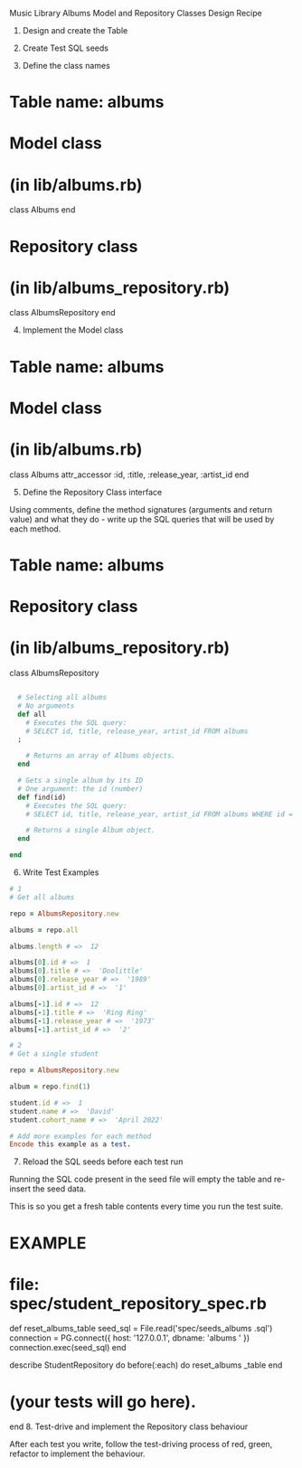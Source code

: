 Music Library Albums Model and Repository Classes Design Recipe

1. Design and create the Table

2. Create Test SQL seeds

3. Define the class names

# Table name: albums

# Model class
# (in lib/albums.rb)

class Albums
end

# Repository class
# (in lib/albums_repository.rb)
class AlbumsRepository
end

4. Implement the Model class

# Table name: albums

# Model class
# (in lib/albums.rb)

class Albums
  attr_accessor :id, :title, :release_year, :artist_id
end

5. Define the Repository Class interface

Using comments, define the method signatures (arguments and return value) and what they do - write up the SQL queries that will be used by each method.

# Table name: albums

# Repository class
# (in lib/albums_repository.rb)

class AlbumsRepository

```ruby

  # Selecting all albums
  # No arguments
  def all
    # Executes the SQL query:
    # SELECT id, title, release_year, artist_id FROM albums
  ;

    # Returns an array of Albums objects.
  end

  # Gets a single album by its ID
  # One argument: the id (number)
  def find(id)
    # Executes the SQL query:
    # SELECT id, title, release_year, artist_id FROM albums WHERE id = id;

    # Returns a single Album object.
  end

end

```
6. Write Test Examples

```ruby
# 1
# Get all albums

repo = AlbumsRepository.new

albums = repo.all

albums.length # =>  12

albums[0].id # =>  1
albums[0].title # =>  'Doolittle'
albums[0].release_year # =>  '1989'
albums[0].artist_id # =>  '1'

albums[-1].id # =>  12
albums[-1].title # =>  'Ring Ring'
albums[-1].release_year # =>  '1973'
albums[-1].artist_id # =>  '2'

# 2
# Get a single student

repo = AlbumsRepository.new

album = repo.find(1)

student.id # =>  1
student.name # =>  'David'
student.cohort_name # =>  'April 2022'

# Add more examples for each method
Encode this example as a test.

```

7. Reload the SQL seeds before each test run

Running the SQL code present in the seed file will empty the table and re-insert the seed data.

This is so you get a fresh table contents every time you run the test suite.

# EXAMPLE

# file: spec/student_repository_spec.rb

def reset_albums_table
  seed_sql = File.read('spec/seeds_albums
.sql')
  connection = PG.connect({ host: '127.0.0.1', dbname: 'albums
' })
  connection.exec(seed_sql)
end

describe StudentRepository do
  before(:each) do 
    reset_albums
  _table
  end

  # (your tests will go here).
end
8. Test-drive and implement the Repository class behaviour

After each test you write, follow the test-driving process of red, green, refactor to implement the behaviour.

